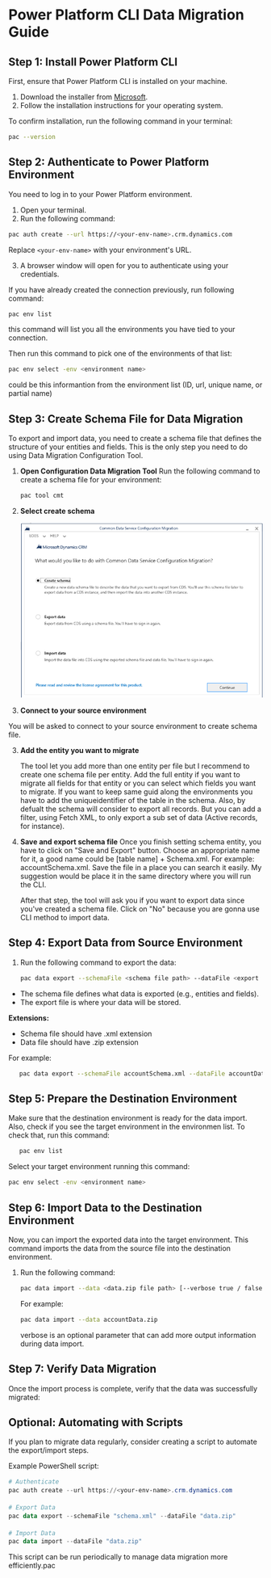 
# Power Platform CLI Data Migration Guide

## Step 1: Install Power Platform CLI
First, ensure that Power Platform CLI is installed on your machine.

1. Download the installer from [Microsoft](https://aka.ms/PowerPlatformCli).
2. Follow the installation instructions for your operating system.

To confirm installation, run the following command in your terminal:
```bash
pac --version
```

## Step 2: Authenticate to Power Platform Environment
You need to log in to your Power Platform environment.

1. Open your terminal.
2. Run the following command:
```bash
pac auth create --url https://<your-env-name>.crm.dynamics.com
```
Replace `<your-env-name>` with your environment's URL.

3. A browser window will open for you to authenticate using your credentials.

If you have already created the connection previously, run following command:
```bash
pac env list
```
this command will list you all the environments you have tied to your connection.

Then run this command to pick one of the environments of that list:
```bash
pac env select -env <environment name>
```
<environment name> could be this informantion from the environment list (ID, url, unique name, or partial name)

## Step 3: Create Schema File for Data Migration

To export and import data, you need to create a schema file that defines the structure of your entities and fields. This is the only step you need to do using Data Migration Configuration Tool.

1. **Open Configuration Data Migration Tool**
   Run the following command to create a schema file for your environment:
   ```bash
   pac tool cmt
   ```

2. **Select create schema**
   
   ![Select Create Schema](Doc/DataMigrationTool/1-CreateSchema.png)

3. **Connect to your source environment**

You will be asked to connect to your source environment to create schema file.

3. **Add the entity you want to migrate**
   
   The tool let you add more than one entity per file but I recommend to create one schema file per entity. Add the full entity if you want to migrate all fields for that entity or you can select which fields you want to migrate. 
   If you want to keep same guid along the environments you have to add the uniqueidentifier of the table in the schema. Also, by defualt the schema will consider to export all records. But you can add a filter, using Fetch XML, to only export a sub set of data (Active records, for instance).

4. **Save and export schema file**
   Once you finish setting schema entity, you have to click on "Save and Export" button. Choose an appropriate name for it, a good name could be [table name] + Schema.xml. For example: accountSchema.xml. Save the file in a place you can search it easily. My suggestion would be place it in the same directory where you will run the CLI.

   After that step, the tool will ask you if you want to export data since you've created a schema file. Click on "No" because you are gonna use CLI method to import data.

## Step 4: Export Data from Source Environment

1. Run the following command to export the data:
   ```bash
   pac data export --schemaFile <schema file path> --dataFile <export file path>
   ```

- The schema file defines what data is exported (e.g., entities and fields).
- The export file is where your data will be stored.

**Extensions:**
- Schema file should have .xml extension
- Data file should have .zip extension

For example:
```bash
   pac data export --schemaFile accountSchema.xml --dataFile accountData.zip
   ```

## Step 5: Prepare the Destination Environment
Make sure that the destination environment is ready for the data import. Also, check if you see the target environment in the environmen list. To check that, run this command:
```bash
   pac env list
   ```
Select your target environment running this command:
```bash
pac env select -env <environment name>
```

## Step 6: Import Data to the Destination Environment
Now, you can import the exported data into the target environment. This command imports the data from the source file into the destination environment.

1. Run the following command:
   ```bash
   pac data import --data <data.zip file path> [--verbose true / false]
   ```
   For example:
   ```bash
   pac data import --data accountData.zip
   ```
   verbose is an optional parameter that can add more output information during data import.


## Step 7: Verify Data Migration
Once the import process is complete, verify that the data was successfully migrated:

## Optional: Automating with Scripts
If you plan to migrate data regularly, consider creating a script to automate the export/import steps.

Example PowerShell script:
```powershell
# Authenticate
pac auth create --url https://<your-env-name>.crm.dynamics.com

# Export Data
pac data export --schemaFile "schema.xml" --dataFile "data.zip"

# Import Data
pac data import --dataFile "data.zip"
```

This script can be run periodically to manage data migration more efficiently.pac